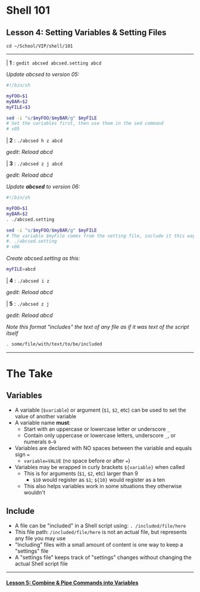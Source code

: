 # Shell 101
## Lesson 4: Setting Variables & Setting Files

`cd ~/School/VIP/shell/101`

___

| **1** : `gedit abcsed abcsed.setting abcd`

*Update abcsed to version 05:*
```sh
#!/bin/sh

myFOO=$1
myBAR=$2
myFILE=$3

sed -i "s/$myFOO/$myBAR/g" $myFILE
# Set the variables first, then use them in the sed command
# v05
```

| **2** : `./abcsed h z abcd`

*gedit: Reload abcd*

| **3** : `./abcsed z j abcd`

*gedit: Reload abcd*

*Update **abcsed** to version 06:*
```sh
#!/bin/sh

myFOO=$1
myBAR=$2
. ./abcsed.setting

sed -i "s/$myFOO/$myBAR/g" $myFILE
# The variable $myFile comes from the setting file, include it this way:
#. ./abcsed.setting
# v06
```

*Create abcsed.setting as this:*
```sh
myFILE=abcd
```

| **4** : `./abcsed i z`

*gedit: Reload abcd*

| **5** : `./abcsed z j`

*gedit: Reload abcd*

*Note this format "includes" the text of any file as if it was text of the script itself*

```sh
. some/file/with/text/to/be/included
```

___

# The Take

## Variables
- A variable (`$variable`) or argument (`$1`, `$2`, etc) can be used to set the value of another variable
- A variable name **must**:
  - Start with an uppercase or lowercase letter or underscore `_`
  - Contain only uppercase or lowercase letters, underscore `_`, or numerals `0–9`
- Variables are declared with NO spaces between the variable and equals sign `=`
  - `variable=VALUE` (no space before or after `=`)
- Variables may be wrapped in curly brackets `${variable}` when called
  - This is for arguments (`$1`, `$2`, etc) larger than 9
    - `$10` would register as `$1`; `${10}` would register as a ten
  - This also helps variables work in some situations they otherwise wouldn't

## Include
- A file can be "included" in a Shell script using: `. /included/file/here`
- This file path: `/included/file/here` is not an actual file, but represents any file you may use
- "Including" files with a small amount of content is one way to keep a "settings" file
- A "settings file" keeps track of "settings" changes without changing the actual Shell script file

___

#### [Lesson 5: Combine & Pipe Commands into Variables](https://github.com/inkVerb/vip/blob/master/101-shell/Lesson-05.md)
